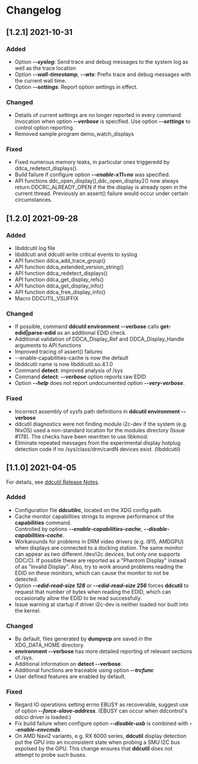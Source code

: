 # Changelog

## [1.2.1] 2021-10-31

### Added
- Option ***--syslog***: Send trace and debug messages to the system 
  log as well as the trace location
- Option ***--wall-timestamp***, ***--wts***: Prefix trace and debug 
  messages with the current wall time.
- Option ***--settings***: Report option settings in effect.

### Changed
- Details of current settings are no longer reported in every command invocation
  when option ***--verbose*** is specified.  Use option ***--settings*** to 
  control option reporting.
- Removed sample program demo_watch_displays

### Fixed
- Fixed numerous memory leaks, in particular ones triggeredd by ddca_redetect_displays(). 
- Build failure if configure option ***--enable-x11=no*** was specified.
- API functions ddc_open_display(),ddc_open_display2() now always return 
  DDCRC_ALREADY_OPEN if the the display is already open in the current
  thread. Previously an assert() failure would occur under certain 
  circumstances.

## [1.2.0] 2021-09-28

### Added
- libddcutil log file
- libddcuti and ddcutil write critical events to syslog
- API function ddca_add_trace_group()
- API function ddca_extended_version_string()
- API function ddca_redetect_displays()
- API function ddca_get_display_refs()
- API function ddca_get_display_info()
- API function ddca_free_display_info()
- Macro DDCUTIL_VSUFFIX

### Changed
- If possible, command **ddcutil environment --verbose** calls **get-edid|parse-edid** 
  as an additional EDID check.
- Additional validation of DDCA_Display_Ref and DDCA_Display_Handle arguments to API functions
- Improved tracing of assert() failures
- --enable-capabilities-cache is now the default
- libddcutil name is now libddcutil.so.4.1.0
- Command **detect**: improved analysis of /sys
- Command **detect**: ***--verbose*** option reports raw EDID
- Option ***--help*** does not report undocumented option ***--very-verbose***.

### Fixed
- Incorrect assembly of sysfs path definitions in **ddcutil environment --verbose** 
- ddcutil diagnostics were not finding module i2c-dev if the system (e.g. NixOS) 
  used a non-standard location for the modules directory (Issue #178). The checks 
  have been rewritten to use libkmod.
- Eliminate repeated messages from the experimental display hotplug detection code
  if no /sys/class/drm/cardN devices exist. (libddcutil)

## [1.1.0] 2021-04-05

For details, see [ddcutil Release Notes](https://www.ddcutil.com/release_notes).

### Added
- Configuration file **ddcutilrc**, located on the XDG config path.   
- Cache monitor capabilities strings to improve performance of the **capabilities** command.  
  Controlled by options ***--enable-capabilities-cache***, ***--disable-capabilities-cache***.
- Workarounds for problems in DRM video drivers (e.g. i915, AMDGPU) when displays are connected to 
  a docking station. The same monitor can appear as two different /dev/i2c devices,
  but only one supports DDC/CI.  If possible these are reported as a "Phantom Display" instead 
  of as "Invalid Display". Also, try to work around problems reading the EDID on these 
  monitors, which  can cause the monitor to not be detected.
- Option ***--edid-read-size 128*** or ***--edid-read-size 256*** forces **ddcutil** to request
  that number of bytes when reading the EDID, which can occasionally allow the EDID to
  be read successfully. 
- Issue warning at startup if driver i2c-dev is neither loaded nor built into the kernel.

### Changed
- By default, files generated by **dumpvcp** are saved in the XDG_DATA_HOME directory.
- **environment --verbose** has more detailed reporting of relevant sections of /sys.
- Additional information on **detect --verbose**.
- Additional functions are traceable using option ***--trcfunc***
- User defined features are enabled by default.

### Fixed
- Regard IO operations setting errno EBUSY as recoverable, suggest use of option 
  ***--force-slave-address***.  (EBUSY can occur when ddcontrol's ddcci driver 
  is loaded.)
- Fix build failure when configure option ***--disable-usb*** is combined with 
  ***--enable-envcmds***.
- On AMD Navi2 variants, e.g. RX 6000 series, **ddcutil** display detection put
 the GPU into an inconsistent state when probing a SMU I2C bus expolsed by the GPU. 
 This change ensures that **ddcutil** does not attempt to probe such buses. 

